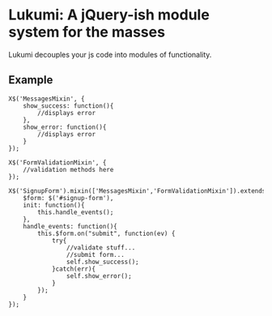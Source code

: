 # Lukumi: A jQuery-ish module system for the masses

Lukumi decouples your js code into modules of functionality.

## Example
    X$('MessagesMixin', {
        show_success: function(){
            //displays error
        },
        show_error: function(){
            //displays error
        }
    });

    X$('FormValidationMixin', {
        //validation methods here
    });

    X$('SignupForm').mixin(['MessagesMixin','FormValidationMixin']).extends('SignupForm',
        $form: $('#signup-form'),
        init: function(){
            this.handle_events();
        },
        handle_events: function(){
            this.$form.on("submit", function(ev) {
                try{
                    //validate stuff...
                    //submit form...
                    self.show_success();
                }catch(err){
                    self.show_error();
                }
            });
        }
    });

